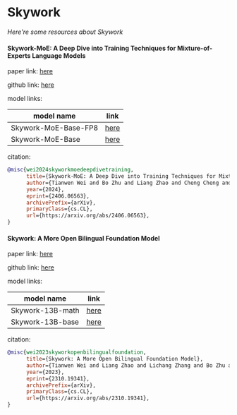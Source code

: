# Skywork
*Here're some resources about Skywork*


#### Skywork-MoE: A Deep Dive into Training Techniques for Mixture-of-Experts Language Models

paper link: [here](https://arxiv.org/pdf/2406.06563)

github link: [here](https://github.com/SkyworkAI/Skywork-MOE)

model links:

|model name|link|
|-|-|
|Skywork-MoE-Base-FP8|[here](https://huggingface.co/Skywork/Skywork-MoE-Base-FP8)|
|Skywork-MoE-Base|[here](https://huggingface.co/Skywork/Skywork-MoE-Base)|

citation:

```bibtex
@misc{wei2024skyworkmoedeepdivetraining,
      title={Skywork-MoE: A Deep Dive into Training Techniques for Mixture-of-Experts Language Models}, 
      author={Tianwen Wei and Bo Zhu and Liang Zhao and Cheng Cheng and Biye Li and Weiwei Lü and Peng Cheng and Jianhao Zhang and Xiaoyu Zhang and Liang Zeng and Xiaokun Wang and Yutuan Ma and Rui Hu and Shuicheng Yan and Han Fang and Yahui Zhou},
      year={2024},
      eprint={2406.06563},
      archivePrefix={arXiv},
      primaryClass={cs.CL},
      url={https://arxiv.org/abs/2406.06563}, 
}
```


#### Skywork: A More Open Bilingual Foundation Model

paper link: [here](https://arxiv.org/pdf/2310.19341)

github link: [here](https://github.com/SkyworkAI/Skywork)

model links:

|model name|link|
|-|-|
|Skywork-13B-math|[here](https://huggingface.co/Skywork/Skywork-13B-math)|
|Skywork-13B-base|[here](https://huggingface.co/Skywork/Skywork-13B-base)|

citation:

```bibtex
@misc{wei2023skyworkopenbilingualfoundation,
      title={Skywork: A More Open Bilingual Foundation Model}, 
      author={Tianwen Wei and Liang Zhao and Lichang Zhang and Bo Zhu and Lijie Wang and Haihua Yang and Biye Li and Cheng Cheng and Weiwei Lü and Rui Hu and Chenxia Li and Liu Yang and Xilin Luo and Xuejie Wu and Lunan Liu and Wenjun Cheng and Peng Cheng and Jianhao Zhang and Xiaoyu Zhang and Lei Lin and Xiaokun Wang and Yutuan Ma and Chuanhai Dong and Yanqi Sun and Yifu Chen and Yongyi Peng and Xiaojuan Liang and Shuicheng Yan and Han Fang and Yahui Zhou},
      year={2023},
      eprint={2310.19341},
      archivePrefix={arXiv},
      primaryClass={cs.CL},
      url={https://arxiv.org/abs/2310.19341}, 
}
```